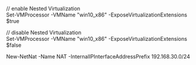 // enable Nested Virtualization  
Set-VMProcessor -VMName "win10_x86" -ExposeVirtualizationExtensions $true

// disable Nested Virtualization  
Set-VMProcessor -VMName "win10_x86" -ExposeVirtualizationExtensions $false



New-NetNat -Name NAT -InternalIPInterfaceAddressPrefix 192.168.30.0/24